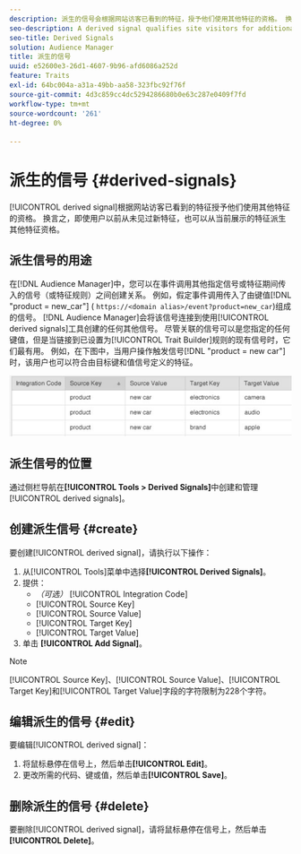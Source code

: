 ```yaml
---
description: 派生的信号会根据网站访客已看到的特征，授予他们使用其他特征的资格。 换言之，即使用户以前从未见过新特征，也可以从当前展示的特征派生其他特征资格。
seo-description: A derived signal qualifies site visitors for additional traits based on a trait they've already seen. In other words, additional trait qualification can be derived from a currently exhibited trait even if a user has never seen the new trait before.
seo-title: Derived Signals
solution: Audience Manager
title: 派生的信号
uuid: e52600e3-26d1-4607-9b96-afd6086a252d
feature: Traits
exl-id: 64bc004a-a31a-49bb-aa58-323fbc92f76f
source-git-commit: 4d3c859cc4dc5294286680b0e63c287e0409f7fd
workflow-type: tm+mt
source-wordcount: '261'
ht-degree: 0%

---
```


# 派生的信号 {#derived-signals}

[!UICONTROL derived signal]根据网站访客已看到的特征授予他们使用其他特征的资格。 换言之，即使用户以前从未见过新特征，也可以从当前展示的特征派生其他特征资格。

<!-- c_tb_derived_signal.xml -->

## 派生信号的用途

在[!DNL Audience Manager]中，您可以在事件调用其他指定信号或特征期间传入的信号（或特征规则）之间创建关系。 例如，假定事件调用传入了由键值[!DNL "product = new_car"] ( `https://<domain alias>/event?product=new_car`)组成的信号。 [!DNL Audience Manager]会将该信号连接到使用[!UICONTROL derived signals]工具创建的任何其他信号。 尽管关联的信号可以是您指定的任何键值，但是当链接到已设置为[!UICONTROL Trait Builder]规则的现有信号时，它们最有用。 例如，在下图中，当用户操作触发信号[!DNL "product = new car"]时，该用户也可以符合由目标键和值信号定义的特征。

![](assets/derived_signal_example.png)

## 派生信号的位置

通过侧栏导航在&#x200B;**[!UICONTROL Tools > Derived Signals]**&#x200B;中创建和管理[!UICONTROL derived signals]。

## 创建派生信号 {#create}

<!-- t_tb_create_derived.xml -->

要创建[!UICONTROL derived signal]，请执行以下操作：

1. 从[!UICONTROL Tools]菜单中选择&#x200B;**[!UICONTROL Derived Signals]**。
1. 提供：
   * *（可选）* [!UICONTROL Integration Code]
   * [!UICONTROL Source Key]
   * [!UICONTROL Source Value]
   * [!UICONTROL Target Key]
   * [!UICONTROL Target Value]
1. 单击 **[!UICONTROL Add Signal]**。

>[!NOTE]
>
>[!UICONTROL Source Key]、[!UICONTROL Source Value]、[!UICONTROL Target Key]和[!UICONTROL Target Value]字段的字符限制为228个字符。

## 编辑派生的信号 {#edit}

<!-- t_tb_edit_derived.xml -->

要编辑[!UICONTROL derived signal]：

1. 将鼠标悬停在信号上，然后单击&#x200B;**[!UICONTROL Edit]**。
2. 更改所需的代码、键或值，然后单击&#x200B;**[!UICONTROL Save]**。

## 删除派生的信号 {#delete}

<!-- t_tb_delete_derived.xml -->

要删除[!UICONTROL derived signal]，请将鼠标悬停在信号上，然后单击&#x200B;**[!UICONTROL Delete]**。
